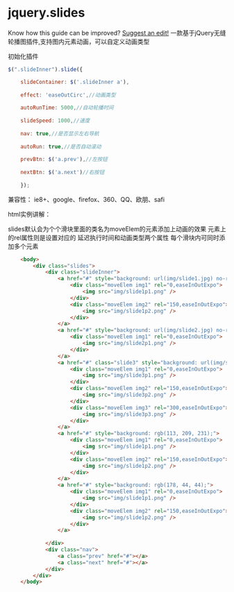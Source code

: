 # jquery.slides
Know how this guide can be improved? [Suggest an edit!](https://github.com/dimsemenov/PhotoSwipe/blob/master/website/documentation/responsive-images.md)
一款基于jQuery无缝轮播图插件,支持图内元素动画，可以自定义动画类型

初始化插件
```javascript
$(".slideInner").slide({

	slideContainer: $('.slideInner a'),
	
	effect: 'easeOutCirc',//动画类型
	
	autoRunTime: 5000,//自动轮播时间
	
	slideSpeed: 1000,//速度
	
	nav: true,//是否显示左右导航
	
	autoRun: true,//是否自动滚动
	
	prevBtn: $('a.prev'),//左按钮
	
	nextBtn: $('a.next')//右按钮
	
	});
```
兼容性：
ie8+、google、firefox、360、QQ、欧朋、safi

html实例讲解：

slides默认会为个个滑块里面的类名为moveElem的元素添加上动画的效果
元素上的rel属性则是设置对应的 延迟执行时间和动画类型两个属性
每个滑块内可同时添加多个元素
``` html
	<body>
		<div class="slides">
			<div class="slideInner">
				<a href="#" style="background: url(img/slide1.jpg) no-repeat;">
					<div class="moveElem img1" rel="0,easeInOutExpo">
						<img src="img/slide1p1.png" />
					</div>
					<div class="moveElem img2" rel="150,easeInOutExpo">
						<img src="img/slide1p2.png" />
					</div>
				</a>
				<a href="#" style="background: url(img/slide2.jpg) no-repeat">
					<div class="moveElem img1" rel="0,easeInOutExpo">
						<img src="img/slide2p1.png" />
					</div>
				</a>
				<a href="#" class="slide3" style="background: url(img/slide3.jpg) no-repeat;">
					<div class="moveElem img1" rel="0,easeInOutExpo">
						<img src="img/slide3p1.png" />
					</div>
					<div class="moveElem img2" rel="150,easeInOutExpo">
						<img src="img/slide3p2.png" />
					</div>
					<div class="moveElem img3" rel="300,easeInOutExpo">
						<img src="img/slide3p3.png" />
					</div>
				</a>
				<a href="#" style="background: rgb(113, 209, 231);">
					<div class="moveElem img1" rel="0,easeInOutExpo">
						<img src="img/slide1p1.png" />
					</div>
					<div class="moveElem img2" rel="150,easeInOutExpo">
						<img src="img/slide1p2.png" />
					</div>
				</a>
				<a href="#" style="background: rgb(178, 44, 44);">
					<div class="moveElem img1" rel="0,easeInOutExpo">
						<img src="img/slide1p1.png" />
					</div>
					<div class="moveElem img2" rel="150,easeInOutExpo">
						<img src="img/slide1p2.png" />
					</div>
				</a>
				
			</div>
			<div class="nav">
				<a class="prev" href="#"></a>
				<a class="next" href="#"></a>
			</div>
		</div>
	</body>
```

